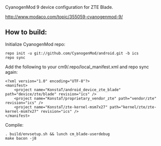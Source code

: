 CyanogenMod 9 device configuration for ZTE Blade.

http://www.modaco.com/topic/355059-cyanogenmod-9/

How to build:
-------------

Initialize CyanogenMod repo:

    repo init -u git://github.com/CyanogenMod/android.git -b ics
    repo sync

Add the following to your cm9/.repo/local_manifest.xml and repo sync again:

    <?xml version="1.0" encoding="UTF-8"?>
    <manifest>
        <project name="KonstaT/android_device_zte_blade" path="device/zte/blade" revision="ics" />
        <project name="KonstaT/proprietary_vendor_zte" path="vendor/zte" revision="ics" />
        <project name="KonstaT/zte-kernel-msm7x27" path="kernel/zte/zte-kernel-msm7x27" revision="ics" />
    </manifest>

Compile:

    . build/envsetup.sh && lunch cm_blade-userdebug
    make bacon -j8

